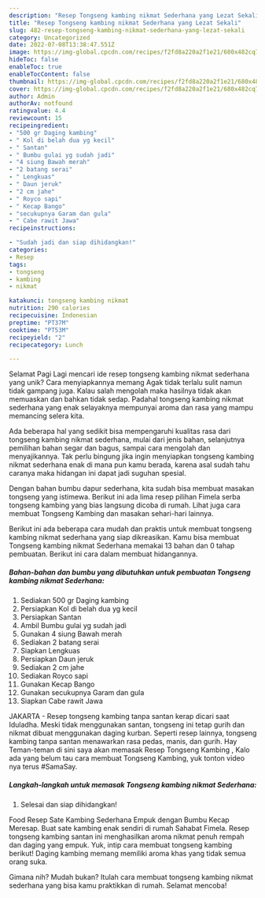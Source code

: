 ```yaml
---
description: "Resep Tongseng kambing nikmat Sederhana yang Lezat Sekali"
title: "Resep Tongseng kambing nikmat Sederhana yang Lezat Sekali"
slug: 482-resep-tongseng-kambing-nikmat-sederhana-yang-lezat-sekali
category: Uncategorized
date: 2022-07-08T13:38:47.551Z
image: https://img-global.cpcdn.com/recipes/f2fd8a220a2f1e21/680x482cq70/tongseng-kambing-nikmat-sederhana-foto-resep-utama.jpg
hideToc: false
enableToc: true
enableTocContent: false
thumbnail: https://img-global.cpcdn.com/recipes/f2fd8a220a2f1e21/680x482cq70/tongseng-kambing-nikmat-sederhana-foto-resep-utama.jpg
cover: https://img-global.cpcdn.com/recipes/f2fd8a220a2f1e21/680x482cq70/tongseng-kambing-nikmat-sederhana-foto-resep-utama.jpg
author: Admin
authorAv: notfound
ratingvalue: 4.4
reviewcount: 15
recipeingredient:
- "500 gr Daging kambing"
- " Kol di belah dua yg kecil"
- " Santan"
- " Bumbu gulai yg sudah jadi"
- "4 siung Bawah merah"
- "2 batang serai"
- " Lengkuas"
- " Daun jeruk"
- "2 cm jahe"
- " Royco sapi"
- " Kecap Bango"
- "secukupnya Garam dan gula"
- " Cabe rawit Jawa"
recipeinstructions:

- "Sudah jadi dan siap dihidangkan!"
categories:
- Resep
tags:
- tongseng
- kambing
- nikmat

katakunci: tongseng kambing nikmat 
nutrition: 290 calories
recipecuisine: Indonesian
preptime: "PT37M"
cooktime: "PT53M"
recipeyield: "2"
recipecategory: Lunch

---
```



Selamat Pagi Lagi mencari ide resep tongseng kambing nikmat sederhana yang unik? Cara menyiapkannya memang Agak tidak terlalu sulit namun tidak gampang juga. Kalau salah mengolah maka hasilnya tidak akan memuaskan dan bahkan tidak sedap. Padahal tongseng kambing nikmat sederhana yang enak selayaknya mempunyai aroma dan rasa yang mampu memancing selera kita.


Ada beberapa hal yang sedikit bisa mempengaruhi kualitas rasa dari tongseng kambing nikmat sederhana, mulai dari jenis bahan, selanjutnya pemilihan bahan segar dan bagus, sampai cara mengolah dan menyajikannya. Tak perlu bingung jika ingin menyiapkan tongseng kambing nikmat sederhana enak di mana pun kamu berada, karena asal sudah tahu caranya maka hidangan ini dapat jadi suguhan spesial.

Dengan bahan bumbu dapur sederhana, kita sudah bisa membuat masakan tongseng yang istimewa. Berikut ini ada lima resep pilihan Fimela serba tongseng kambing yang bias langsung dicoba di rumah. Lihat juga cara membuat Tongseng Kambing dan masakan sehari-hari lainnya.


Berikut ini ada beberapa cara mudah dan praktis untuk membuat tongseng kambing nikmat sederhana yang siap dikreasikan. Kamu bisa membuat Tongseng kambing nikmat Sederhana memakai 13 bahan dan 0 tahap pembuatan. Berikut ini cara dalam membuat hidangannya.

<!--inarticleads1-->

##### Bahan-bahan dan bumbu yang dibutuhkan untuk pembuatan Tongseng kambing nikmat Sederhana:

1. Sediakan 500 gr Daging kambing
1. Persiapkan  Kol di belah dua yg kecil
1. Persiapkan  Santan
1. Ambil  Bumbu gulai yg sudah jadi
1. Gunakan 4 siung Bawah merah
1. Sediakan 2 batang serai
1. Siapkan  Lengkuas
1. Persiapkan  Daun jeruk
1. Sediakan 2 cm jahe
1. Sediakan  Royco sapi
1. Gunakan  Kecap Bango
1. Gunakan secukupnya Garam dan gula
1. Siapkan  Cabe rawit Jawa


JAKARTA - Resep tongseng kambing tanpa santan kerap dicari saat Iduladha. Meski tidak menggunakan santan, tongseng ini tetap gurih dan nikmat dibuat menggunakan daging kurban. Seperti resep lainnya, tongseng kambing tanpa santan menawarkan rasa pedas, manis, dan gurih. Hay Teman-teman di sini saya akan memasak Resep Tongseng Kambing , Kalo ada yang belum tau cara membuat Tongseng Kambing, yuk tonton video nya terus #SamaSay. 

<!--inarticleads2-->

##### Langkah-langkah untuk memasak Tongseng kambing nikmat Sederhana:


1. Selesai dan siap dihidangkan!

Food Resep Sate Kambing Sederhana Empuk dengan Bumbu Kecap Meresap. Buat sate kambing enak sendiri di rumah Sahabat Fimela. Resep tongseng kambing santan ini menghasilkan aroma nikmat penuh rempah dan daging yang empuk. Yuk, intip cara membuat tongseng kambing berikut! Daging kambing memang memiliki aroma khas yang tidak semua orang suka. 

Gimana nih? Mudah bukan? Itulah cara membuat tongseng kambing nikmat sederhana yang bisa kamu praktikkan di rumah. Selamat mencoba!
